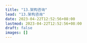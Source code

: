 ```yaml
---
title: "13.架构咨询"
lead: "13.架构咨询"
date: 2023-04-22T12:52:56+08:00
lastmod: 2023-04-22T12:52:56+08:00
draft: false
images: []
---
```

